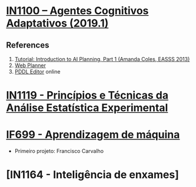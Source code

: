 # [IN1100 – Agentes Cognitivos Adaptativos (2019.1)](http://www.cin.ufpe.br/~in1100/2019-1/)

## References

1. [Tutorial: Introduction to AI Planning, Part 1 (Amanda Coles, EASSS 2013)](https://www.youtube.com/watch?v=EeQcCs9SnhU)
2. [Web Planner](https://web-planner.herokuapp.com/)
3. [PDDL Editor](http://editor.planning.domains) online

# [IN1119 - Princípios e Técnicas da Análise Estatística Experimental](https://sites.google.com/a/cin.ufpe.br/in1119/)

# [IF699 - Aprendizagem de máquina](https://www.cin.ufpe.br/~fatc/AM/)

* Primeiro projeto: Francisco Carvalho

# [IN1164 - Inteligência de enxames]

